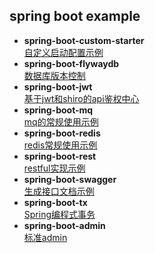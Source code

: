 ## spring boot example
- **spring-boot-custom-starter**  
[自定义启动配置示例](doc/spring-boot-custom-starter/README.md)
- **spring-boot-flywaydb**    
[数据库版本控制](doc/spring-boot-flywaydb/README.md)
- **spring-boot-jwt**    
[基于jwt和shiro的api鉴权中心]()
- **spring-boot-mq**    
[mq的常规使用示例](doc/spring-boot-mq/README.md)
- **spring-boot-redis**    
[redis常规使用示例]()
- **spring-boot-rest**    
[restful实现示例]()
- **spring-boot-swagger**  
[生成接口文档示例](doc/spring-boot-swagger/README.md)
- **spring-boot-tx**  
[Spring编程式事务](doc/spring-boot-tx/README.md)
- **spring-boot-admin**  
[标准admin](doc/spring-boot-admin/README.md)





